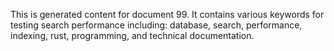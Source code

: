 This is generated content for document 99. It contains various keywords for testing search performance including: database, search, performance, indexing, rust, programming, and technical documentation.
